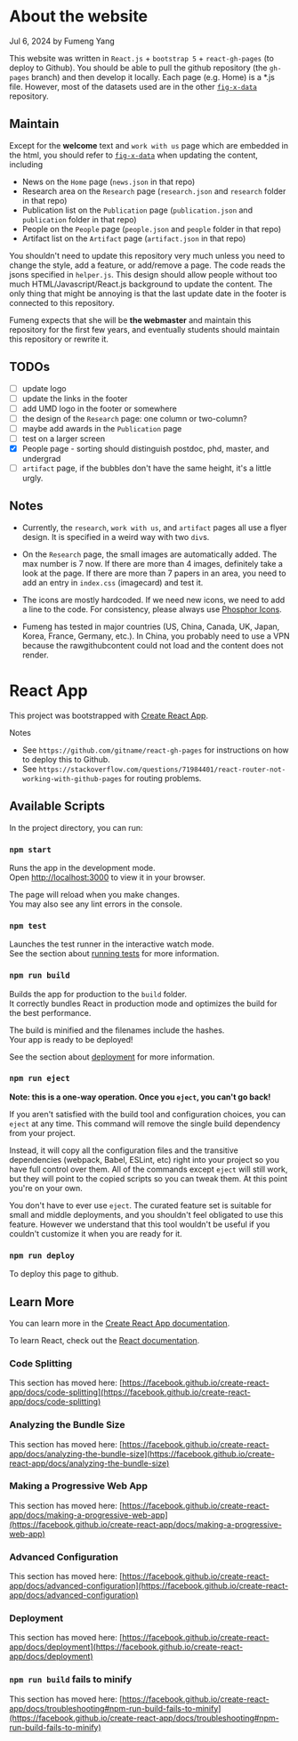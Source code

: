 # About the website

Jul 6, 2024 by Fumeng Yang

This website was written in `React.js` + `bootstrap 5` + `react-gh-pages` (to deploy to Github). You should be able to pull the github repository (the `gh-pages` branch) and then develop it locally. Each page (e.g. Home) is a *.js file. However, most of the datasets used are in the other [`fig-x-data`](https://github.com/fig-x/fig-x-data) repository. 

## Maintain

Except for the **welcome** text and `work with us` page which are embedded in the html, you should refer to [`fig-x-data`](https://github.com/fig-x/fig-x-data)  when updating the content, including

- News on the `Home` page (`news.json` in that repo)
- Research area on the `Research` page (`research.json` and `research` folder in that repo)
- Publication list on the `Publication` page (`publication.json` and `publication` folder in that repo)
- People on the `People` page (`people.json` and `people` folder in that repo)
- Artifact list on the `Artifact` page (`artifact.json` in that repo)

You shouldn't need to update this repository very much unless you need to change the style, add a feature, or add/remove a page. The code reads the jsons specified in `helper.js`. This design should allow people without too much HTML/Javascript/React.js background to update the content. The only thing that might be annoying is that the last update date in the footer is connected to this repository.

Fumeng expects that she will be **the webmaster** and maintain this repository for the first few years, and eventually students should maintain this repository or rewrite it. 

## TODOs
- [ ] update logo
- [ ] update the links in the footer
- [ ] add UMD logo in the footer or somewhere
- [ ] the design of the `Research` page: one column or two-column?
- [ ] maybe add awards in the `Publication` page
- [ ] test on a larger screen
- [x] People page - sorting should distinguish postdoc, phd, master, and undergrad
- [ ] `artifact` page, if the bubbles don't have the same height, it's a little urgly. 

## Notes

- Currently, the `research`, `work with us`, and `artifact` pages all use a flyer design. It is specified in a weird way with two `div`s.
  
- On the `Research` page, the small images are automatically added. The max number is 7 now. If there are more than 4 images, definitely take a look at the page. If there are more than 7 papers in an area, you need to add an entry in `index.css` (imagecard) and test it.

- The icons are mostly hardcoded. If we need new icons, we need to add a line to the code. For consistency, please always use [Phosphor Icons](https://react-icons.github.io/react-icons/icons/pi/).

- Fumeng has tested in major countries (US, China, Canada, UK, Japan, Korea, France, Germany, etc.). In China, you probably need to use a VPN because the rawgithubcontent could not load and the content does not render.


# React App

This project was bootstrapped with [Create React App](https://github.com/facebook/create-react-app).

Notes

- See `https://github.com/gitname/react-gh-pages` for instructions on how to deploy this to Github.
- See `https://stackoverflow.com/questions/71984401/react-router-not-working-with-github-pages` for routing problems.

## Available Scripts

In the project directory, you can run:

### `npm start`

Runs the app in the development mode.\
Open [http://localhost:3000](http://localhost:3000) to view it in your browser.

The page will reload when you make changes.\
You may also see any lint errors in the console.

### `npm test`

Launches the test runner in the interactive watch mode.\
See the section about [running tests](https://facebook.github.io/create-react-app/docs/running-tests) for more information.

### `npm run build`

Builds the app for production to the `build` folder.\
It correctly bundles React in production mode and optimizes the build for the best performance.

The build is minified and the filenames include the hashes.\
Your app is ready to be deployed!

See the section about [deployment](https://facebook.github.io/create-react-app/docs/deployment) for more information.

### `npm run eject`

**Note: this is a one-way operation. Once you `eject`, you can't go back!**

If you aren't satisfied with the build tool and configuration choices, you can `eject` at any time. This command will remove the single build dependency from your project.

Instead, it will copy all the configuration files and the transitive dependencies (webpack, Babel, ESLint, etc) right into your project so you have full control over them. All of the commands except `eject` will still work, but they will point to the copied scripts so you can tweak them. At this point you're on your own.

You don't have to ever use `eject`. The curated feature set is suitable for small and middle deployments, and you shouldn't feel obligated to use this feature. However we understand that this tool wouldn't be useful if you couldn't customize it when you are ready for it.


### `npm run deploy` 

To deploy this page to github.

## Learn More

You can learn more in the [Create React App documentation](https://facebook.github.io/create-react-app/docs/getting-started).

To learn React, check out the [React documentation](https://reactjs.org/).

### Code Splitting

This section has moved here: [https://facebook.github.io/create-react-app/docs/code-splitting](https://facebook.github.io/create-react-app/docs/code-splitting)

### Analyzing the Bundle Size

This section has moved here: [https://facebook.github.io/create-react-app/docs/analyzing-the-bundle-size](https://facebook.github.io/create-react-app/docs/analyzing-the-bundle-size)

### Making a Progressive Web App

This section has moved here: [https://facebook.github.io/create-react-app/docs/making-a-progressive-web-app](https://facebook.github.io/create-react-app/docs/making-a-progressive-web-app)

### Advanced Configuration

This section has moved here: [https://facebook.github.io/create-react-app/docs/advanced-configuration](https://facebook.github.io/create-react-app/docs/advanced-configuration)

### Deployment

This section has moved here: [https://facebook.github.io/create-react-app/docs/deployment](https://facebook.github.io/create-react-app/docs/deployment)

### `npm run build` fails to minify

This section has moved here: [https://facebook.github.io/create-react-app/docs/troubleshooting#npm-run-build-fails-to-minify](https://facebook.github.io/create-react-app/docs/troubleshooting#npm-run-build-fails-to-minify)
